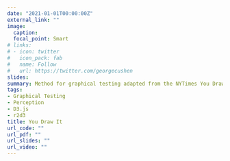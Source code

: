 ```yaml
---
date: "2021-01-01T00:00:00Z"
external_link: ""
image:
  caption:
  focal_point: Smart
# links:
# - icon: twitter
#   icon_pack: fab
#   name: Follow
#   url: https://twitter.com/georgecushen
slides: 
summary: Method for graphical testing adapted from the NYTimes You Draw It feature.
tags:
- Graphical Testing
- Perception
- D3.js
- r2d3
title: You Draw It
url_code: ""
url_pdf: ""
url_slides: ""
url_video: ""
---
```


